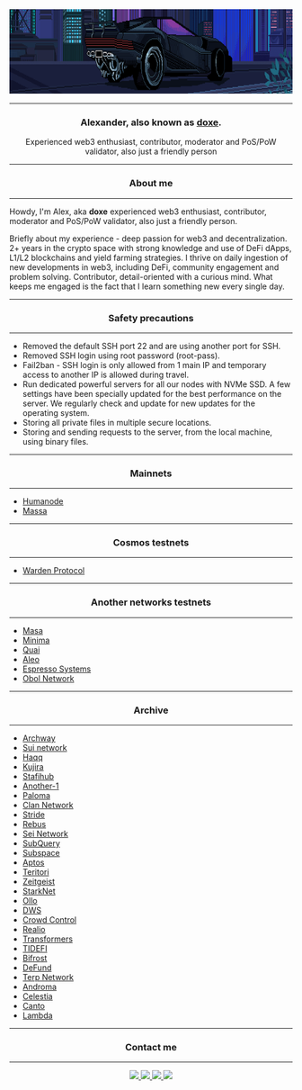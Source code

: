 <img src="https://github.com/doxe1/doxe1/blob/main/cover.gif" width="100%" height="150">

_____
<h3 align="center">Alexander, also known as <a href="https://t.me/doxe01" target="_blank">doxe</a>.</h3>
<p align="center">Experienced web3 enthusiast, contributor, moderator and PoS/PoW validator, also just a friendly person </p>

_____
<h3 name="intro" align="center">About me</h3>

_____
Howdy, I'm Alex, aka **doxe** experienced web3 enthusiast, contributor, moderator and PoS/PoW validator, also just a friendly person.

Briefly about my experience - deep passion for web3 and decentralization. 2+ years in the crypto space with strong knowledge and use of DeFi dApps, L1/L2 blockchains and yield farming strategies. I thrive on daily ingestion of new developments in web3, including DeFi, community engagement and problem solving. Contributor, detail-oriented with a curious mind. What keeps me engaged is the fact that I learn something new every single day.

_____
<h3 name="intro" align="center">Safety precautions</h3>

_____
- Removed the default SSH port 22 and are using another port for SSH.
- Removed SSH login using root password (root-pass).
- Fail2ban - SSH login is only allowed from 1 main IP and temporary access to another IP is allowed during travel.
- Run dedicated powerful servers for all our nodes with NVMe SSD. A few settings have been specially updated for the best performance on the server. We regularly check and update for new updates for the operating system.
- Storing all private files in multiple secure locations.
- Storing and sending requests to the server, from the local machine, using binary files.

_____
<h3 name="intro" align="center">Mainnets</h3>

_____

- [Humanode](https://humanode.io/)
- [Massa](https://massa.net/)

_____
<h3 name="intro" align="center">Cosmos testnets</h3>

_____

- [Warden Protocol](https://explorer.nodesrun.xyz/Warden%20Testnet/staking/wardenvaloper12saeg56vcf8cjqzuj8nuakcz4tvmamsc68x6kk)

_____
<h3 name="intro" align="center">Another networks testnets</h3>

_____

- [Masa](https://www.masa.finance/)
- [Minima](https://www.minima.global/)
- [Quai](https://quai.network/)
- [Aleo](https://www.aleo.org/)
- [Espresso Systems](https://www.espressosys.com/)
- [Obol Network](https://obol.tech/)
_____
<h3 name="intro" align="center">Archive</h3>

_____

- [Archway](https://github.com/archway-network)
- [Sui network](https://mystenlabs.com/)
- [Haqq](https://haqq.explorers.guru/validator/haqqvaloper1q36msyrnun4aaxp86mkhjn0dudua7wu7cuu5q6)
- [Kujira](https://kujira.app/)
- [Stafihub](https://www.stafihub.io/)
- [Another-1](https://linktr.ee/marketing_another.1)
- [Paloma](https://t.me/palomachain)
- [Clan Network](https://testnet.explorer.testnet.run/Clan%20Network/staking)
- [Stride](https://stride.zone/)
- [Rebus](https://www.rebuschain.com/)
- [Sei Network](https://github.com/sei-protocol)
- [SubQuery](https://subquery.network/)
- [Subspace](https://github.com/subspace)
- [Aptos](https://github.com/aptos-labs/aptos-core)
- [Teritori](https://teritori.com/)
- [Zeitgeist](https://app.zeitgeist.pm/)
- [StarkNet](https://starknet.io/)
- [Ollo](https://explorer.stavr.tech/ollo/staking/ollovaloper1quq3w0js8zdezjev49u4f8z9vzn5v9s2ll9hq7)
- [DWS](https://dws.explorers.guru/validator/dewebvaloper1yxr0k94s25qck0umqdapqgtftk7a66trvs0vuf)
- [Crowd Control](https://explorer.theamsolutions.info/Cardchain/staking/ccvaloper1n44vc78vjmuvpfcaxarzta8wsutrh08c28a7tj)
- [Realio](https://test.anode.team/realio/staking/realiovaloper1k9hgtele8fsq5plgtsr60hfdfwj6z5krj05dps)
- [Transformers](https://explorer.tfsc.io/#/pc/ValidatorBetail?address=1Motv3E2unDDbztpX6FUpFnCVdThq2gGo6&active=1&online=1&selfStake=9.9&delegateds=5000&delegated=10109.9&name=doxe)
- [TIDEFI](https://telemetry.tidefi.io/#list/0xc87195c66912e4280aa2aa8498e5bd3fae699f364d3a156fd716a79f27f97c7f)
- [Bifrost](https://explorer.testnet.thebifrost.io/address/0x0E27E3FE4cD27Ffe86Bba171c3033a0eb90A9853)
- [DeFund](https://defund.explorers.guru/validator/defundvaloper1rkk3vkd3rrarghaxtjgsfplysd0zcw2c03t5p8)
- [Terp Network](https://explorer.stavr.tech/terp-network/staking/terpvaloper1zr2hytxvzvmhngfww3mjculq8d5dvh7axv6h6v)
- [Androma](https://explorer.stavr.tech/andromeda/staking/andrvaloper1889luuera2x2689hsrf65t3jnfx7jtqxls7g95)
- [Celestia](https://celestia.explorers.guru/validator/celestiavaloper15emn9te843l8fjvkyxld9j53w5megc5pcytwqm)
- [Canto](https://explorer.nodestake.top/canto/staking/cantovaloper1av3qr2thu8gk4kclgynusmdf74y3ers8j2ew89)
- [Lambda](https://explorer.nodestake.top/lambda/staking/lambvaloper13rrvgsepqaax542wxld6msmm7qe8l0mehpvx7e)
_____
<h3 name="intro" align="center">Contact me </h3>

_____

<div align="center">
    <a href="https://t.me/doxe01" target="_blank">
        <img height="35px" src="https://img.shields.io/badge/Telegram-2CA5E0?style=for-the-badge&logo=telegram&logoColor=white">
    </a>
    <a href="https://twitter.com/doxe_0x" target="_blank">
        <img height="35px" src="https://img.shields.io/badge/Twitter-1DA1F2?style=for-the-badge&logo=twitter&logoColor=white">
    </a>
    <a href="https://discord.gg/YZZ2m2sxDD" target="_blank">
        <img height="35px" src="https://img.shields.io/badge/Discord-7289DA?style=for-the-badge&logo=discord&logoColor=white">
    </a>
    <a href="https://github.com/doxe1" target="_blank">
        <img height="35px" src="https://img.shields.io/badge/GitHub-100000?style=for-the-badge&logo=github&logoColor=white">
    </a>
</div>
